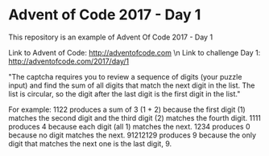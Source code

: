 # Advent of Code 2017 - Day 1
This repository is an example of Advent Of Code 2017 - Day 1

Link to Advent of Code: http://adventofcode.com \n
Link to challenge Day 1: http://adventofcode.com/2017/day/1

"The captcha requires you to review a sequence of digits (your puzzle input) and find the sum of all digits that match the next digit in the list. The list is circular, so the digit after the last digit is the first digit in the list."

For example:
1122 produces a sum of 3 (1 + 2) because the first digit (1) matches the second digit and the third digit (2) matches the fourth digit.
1111 produces 4 because each digit (all 1) matches the next.
1234 produces 0 because no digit matches the next.
91212129 produces 9 because the only digit that matches the next one is the last digit, 9.
